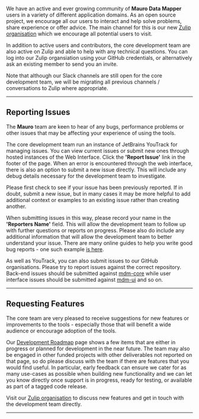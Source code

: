 We have an active and ever growing community of **Mauro Data Mapper** users in a variety of different application domains. As an open source project, we encourage all
our users to interact and help solve problems, share experience or offer advice. The main channel for this is our
new [Zulip organisation](https://maurodatamapper.zulipchat.com) which we encourage all potential users to visit. 

In addition to active users and
contributors, the core development team are also active on Zulip and able to help with any technical questions. You can log into our Zulip organsiation
using your GitHub credentials, or alternatively ask an existing member to send you an invite.

Note that although our Slack channels are still open for the core development team, we will be migrating all previous channels / conversations to
Zulip where appropriate.

---

## Reporting Issues

The **Mauro** team are keen to hear of any bugs, performance problems or other issues that may be affecting your experience of using the tools.  

The core development team run an instance of JetBrains YouTrack for managing issues. You can view current issues or submit new ones through hosted
instances of the Web Interface. Click the **'Report Issue'** link in the footer of the page. When an error is encountered through the web interface,
there is also an option to submit a new issue directly. This will include any debug details necessary for the development team to investigate.

Please first check to see if your issue has been previously reported. If in doubt, submit a new issue, but in many cases it may be more helpful to add
additional context or examples to an existing issue rather than creating another.

When submitting issues in this way, please record your name in the **'Reporters Name'** field. This will allow the development team to follow up with
further questions or reports on progress. Please also do include any additional information that will allow the development team to better understand
your issue. There are many online guides to help you write good bug reports - one such example
[is here](https://medium.com/pitch-perfect/how-to-write-the-perfect-bug-report-6430f5a45cd).

As well as YouTrack, you can also submit issues to our GitHub organisations. Please try to report issues against the correct repository. Back-end
issues should be submitted against [mdm-core](https://github.com/MauroDataMapper/mdm-core/issues) while user interface issues should be submitted against
[mdm-ui](https://github.com/MauroDataMapper/mdm-ui/issues) and so on.

---

## Requesting Features

The core team are very pleased to receive suggestions for new features or improvements to the tools - especially those that will benefit a wide
audience or encourage adoption of the tools. 

Our [Development Roadmap](../about/development-roadmap.md) page shows a few items that are either in
progress or planned for development in the near future. The team may also be engaged in other funded projects with other deliverables not reported 
on that page, so do please discuss with the team if there are features that you would find useful.  In particular, early feedback can ensure we cater 
for as many use-cases as possible when building new functionality and we can let you know directly once support is in progress, ready for testing,
or available as part of a tagged code release.

Visit our [Zulip organisation](https://maurodatamapper.zulipchat.com) to discuss new features and get in touch with the development team directly. 

---